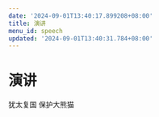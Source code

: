 ```yaml
---
date: '2024-09-01T13:40:17.899208+08:00'
title: 演讲
menu_id: speech
updated: '2024-09-01T13:40:31.784+08:00'
---
```


# 演讲

犹太复国
保护大熊猫

